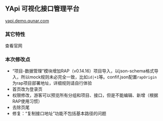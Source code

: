 ## YApi  可视化接口管理平台
<p><a target="_blank" href="http://yapi.demo.qunar.com">yapi.demo.qunar.com</a></p>

### 其它特性
查看官网

### 本次修改点
*  “项目-数据管理”模块增加RAP（v0.14.16）项目导入，以json-schema格式导入，所以mock规则未必完全一致，比如`id|+1`等。confif.json配置`rapOrigin`为rap项目部署地址，详细规则请自行体验
*  首页改为登录页
*  权限修改，游客可以预览所有分组和项目、接口，但是不能编辑、新增（根据RAP使用习惯）
*  去除页尾
*  修复：“复制接口地址”功能不包括基本路径的问题

